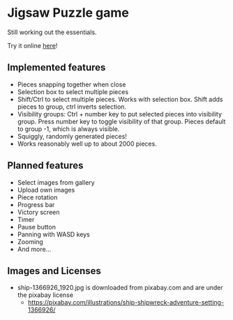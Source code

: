 # Jigsaw Puzzle game
Still working out the essentials. 

Try it online [here](https://tipulidae.github.io/jigsaw)! 

## Implemented features
* Pieces snapping together when close
* Selection box to select multiple pieces
* Shift/Ctrl to select multiple pieces. Works with selection box. Shift adds pieces to group, ctrl inverts selection.
* Visibility groups: Ctrl + number key to put selected pieces into visibility group. 
Press number key to toggle visibility of that group. Pieces default to group -1, which is always visible.
* Squiggly, randomly generated pieces!
* Works reasonably well up to about 2000 pieces.

## Planned features
* Select images from gallery
* Upload own images
* Piece rotation
* Progress bar
* Victory screen
* Timer
* Pause button
* Panning with WASD keys
* Zooming
* And more...

## Images and Licenses
* ship-1366926_1920.jpg is downloaded from pixabay.com and are under the pixabay license
    - https://pixabay.com/illustrations/ship-shipwreck-adventure-setting-1366926/ 